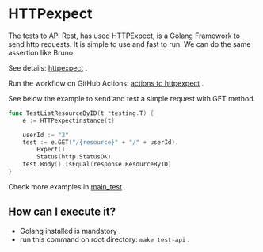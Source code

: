 # HTTPexpect


The tests to API Rest, has used HTTPExpect, is a Golang Framework to send http requests. It is simple to use and fast to run. We can do the same assertion like Bruno.       



See details:  [httpexpect](https://github.com/gavv/httpexpect)  .


Run the workflow on GitHub Actions: [actions to httpexpect](https://github.com/lucasjct/bruno-api-testing/actions/workflows/run-test-http-expect.yaml)  .



See below the example to send and test a simple request with GET method.    



```go
func TestListResourceByID(t *testing.T) {
	e := HTTPexpectinstance(t)

	userId := "2"
	test := e.GET("/{resource}" + "/" + userId).
		Expect().
		Status(http.StatusOK)
	test.Body().IsEqual(response.ResourceByID)
}
```    

Check more examples in [main_test](main_test.go) .

## How can I execute it?  
* Golang installed is mandatory  .
* run this command on root directory: `make test-api` .
